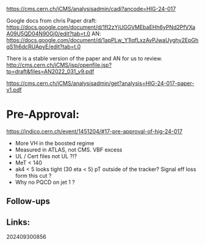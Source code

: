 https://cms.cern.ch/iCMS/analysisadmin/cadi?ancode=HIG-24-017


Google docs from chris
Paper draft: https://docs.google.com/document/d/1fI2zYjUGGVMEbaEHh6yPNd2PfVXaA09U5QD04N90Gj0/edit?tab=t.0
AN: https://docs.google.com/document/d/1apPLw_Y1IqfLxzAvPJwaUyghv2EpGhqS1h6dcRUApyE/edit?tab=t.0


There is a stable version of the paper and AN for us to review. 
http://cms.cern.ch/iCMS/jsp/openfile.jsp?tp=draft&files=AN2022_031_v9.pdf

https://cms.cern.ch/iCMS/analysisadmin/get?analysis=HIG-24-017-paper-v1.pdf

# Pre-Approval:
https://indico.cern.ch/event/1451204/#17-pre-approval-of-hig-24-017
- More VH in the boosted regime
- Measured in ATLAS, not CMS.  VBF excess
- UL / Cert files not UL ?!?
- MeT < 140
- ak4 < 5 looks tight (30 eta < 5) pT outside of the tracker? Signal eff loss form this cut ?
- Why no PQCD on jet 1 ?


## Follow-ups


## Links: 



202409300856

